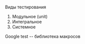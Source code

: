 Виды тестирования

1. Модульное (unit)
2. Интегральное
3. Системное

Google test -- библиотека макросов


